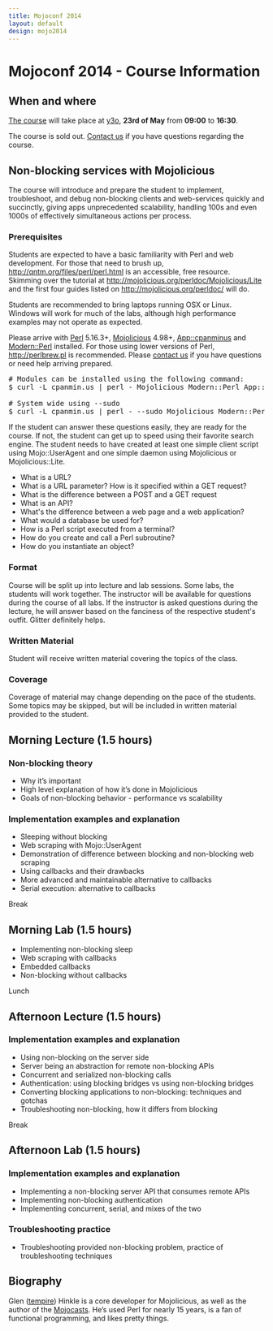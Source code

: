 ```yaml
---
title: Mojoconf 2014
layout: default
design: mojo2014
---
```


<h1>  Mojoconf 2014 - Course Information  </h1>  <h2 id="when_and_where">When and where</h2>
<p>
  <a href="http://act.yapc.eu/mojo2014/event/1547">The course</a> will take place at <a href="http://y3o.no">y3o</a>, <b>23rd of May</b> from <b>09:00</b> to <b>16:30</b>.
</p>

<p class="alert alert-info">
  The course is sold out. <a href="mailto:mojoconf14@oslo.pm">Contact us</a> if you
  have questions regarding the course.
</p>

<h2>Non-blocking services with Mojolicious</h2>

<p>The course will introduce and prepare the student to implement, troubleshoot, and debug non-blocking clients and web-services quickly and succinctly, giving apps unprecedented scalability, handling 100s and even 1000s of effectively simultaneous actions per process.</p>

<h3 id="prerequisites">Prerequisites</h3>

<p>Students are expected to have a basic familiarity with Perl and web development. For those that need to brush up, <a href="http://qntm.org/files/perl/perl.html">http://qntm.org/files/perl/perl.html</a> is an accessible, free resource. Skimming over the tutorial at <a href="http://mojolicious.org/perldoc/Mojolicious/Lite">http://mojolicious.org/perldoc/Mojolicious/Lite</a> and the first four guides listed on <a href="http://mojolicious.org/perldoc/">http://mojolicious.org/perldoc/</a> will do.</p>

<p>Students are recommended to bring laptops running OSX or Linux. Windows will work for much of the labs, although high performance examples may not operate as expected.</p>

<p>
  Please arrive with <a href="http://www.perl.org/">Perl</a> 5.16.3+,
  <a href="https://metacpan.org/release/Mojolicious">Mojolicious</a> 4.98+,
  <a href="http://cpanmin.us/">App::cpanminus</a> and
  <a href="https://metacpan.org/release/Modern-Perl">Modern::Perl</a>
  installed.
  For those using lower versions of Perl, <a href="http://perlbrew.pl">http://perlbrew.pl</a> is recommended.
  Please <a href="mailto:mojoconf14@oslo.pm">contact us</a> if you have questions or need help arriving prepared.
</p>

<pre>
# Modules can be installed using the following command:
$ curl -L cpanmin.us | perl - Mojolicious Modern::Perl App::cpanminus

# System wide using --sudo
$ curl -L cpanmin.us | perl - --sudo Mojolicious Modern::Perl App::cpanminus
</pre>

<p>If the student can answer these questions easily, they are ready for the course. If not, the student can get up to speed using their favorite search engine. The student needs to have created at least one simple client script using Mojo::UserAgent and one simple daemon using Mojolicious or Mojolicious::Lite.</p>

* What is a URL?
* What is a URL parameter? How is it specified within a GET request?
* What is the difference between a POST and a GET request
* What is an API?
* What's the difference between a web page and a web application?
* What would a database be used for?
* How is a Perl script executed from a terminal?
* How do you create and call a Perl subroutine?
* How do you instantiate an object?

<h3>Format</h3>
<p>Course will be split up into lecture and lab sessions. Some labs, the students will work together. The instructor will be available for questions during the course of all labs. If the instructor is asked questions during the lecture, he will answer based on the fanciness of the respective student's outfit. Glitter definitely helps.</p>

<h3>Written Material</h3>
<p>Student will receive written material covering the topics of the class.</p>

<h3>Coverage</h3>
<p>Coverage of material may change depending on the pace of the students. Some topics may be skipped, but will be included in written material provided to the student.</p>

<h2 id="morning_lecture">Morning Lecture (1.5 hours)</h2>
<h3>Non-blocking theory</h3>

* Why it’s important
* High level explanation of how it’s done in Mojolicious
* Goals of non-blocking behavior - performance vs scalability

<h3>Implementation examples and explanation</h3>

* Sleeping without blocking
* Web scraping with Mojo::UserAgent
* Demonstration of difference between blocking and non-blocking web scraping
* Using callbacks and their drawbacks
* More advanced and maintainable alternative to callbacks
* Serial execution: alternative to callbacks

<p>Break</p>

<h2 id="morning_lab">Morning Lab (1.5 hours)</h2>

* Implementing non-blocking sleep
* Web scraping with callbacks
* Embedded callbacks
* Non-blocking without callbacks

<p>Lunch</p>

<h2 id="afternoon_lecture">Afternoon Lecture (1.5 hours)</h2>
<h3>Implementation examples and explanation</h3>

* Using non-blocking on the server side
* Server being an abstraction for remote non-blocking APIs
* Concurrent and serialized non-blocking calls
* Authentication: using blocking bridges vs using non-blocking bridges
* Converting blocking applications to non-blocking: techniques and gotchas
* Troubleshooting non-blocking, how it differs from blocking

<p>Break</p>

<h2 id="afternoon_lab">Afternoon Lab (1.5 hours)</h2>
<h3>Implementation examples and explanation</h3>

* Implementing a non-blocking server API that consumes remote APIs
* Implementing non-blocking authentication
* Implementing concurrent, serial, and mixes of the two

<h3>Troubleshooting practice</h3>

* Troubleshooting provided non-blocking problem, practice of troubleshooting techniques

<h2 id="biography">Biography</h2>
<p>Glen (<a href="http://twitter.com/tempire">tempire</a>) Hinkle is a core developer for Mojolicious, as well as the author of the <a href="http://mojocasts.com/">Mojocasts</a>. He’s used Perl for nearly 15 years, is a fan of functional programming, and likes pretty things.</p>
